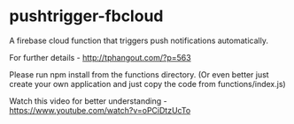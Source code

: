 # pushtrigger-fbcloud
A firebase cloud function that triggers push notifications automatically.

For further details - http://tphangout.com/?p=563

Please run npm install from the functions directory.
(Or even better just create your own application and just copy the code from functions/index.js)

Watch this video for better understanding - https://www.youtube.com/watch?v=oPCiDtzUcTo
